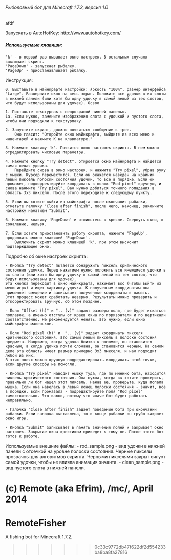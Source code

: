 ###### Рыболовный бот для Minecraft 1.7.2, версия 1.0

afdf

Запускать в AutoHotKey: http://www.autohotkey.com/

##### Используемые клавиши:
	'k' - в первый раз вызывает окно настроек. В остальных случаях выключает скрипт.
	'PageDown' - запускает рыбалку.
	'PageUp' - приостанавливает рыбалку.

Инструкция:

	0. Выставьте в майнкрафте настройки: яркость "100%", размер интерфейса "Large". Разверните окно на весь экран. Положите все удочки в их слоты в нижней панели (или хотя бы одну удочку в самый левый из тех слотов, что будут использованы для удочек). Освоо

	1. Поставьте текстурпак с непрозраной нижней панелью.
	1а.	Если нужно, замените изображения слота с удочкой и пустого слота, чтобы они подходили к текстурпаку.

	2. Запустите скрипт, должно появиться сообщение в трее.
		Оно гласит: "Откройте окно майнкрафта, выйдите из всех меню и инвентарей и нажмите K на клавиатуре."

	3. Нажмите клавишу 'k'. Появится окно настроек скрипта. В нем можно отредактировать числовые параметры.

	4. Нажмите кнопку "Try detect", откроется окно майнкрафта и найдется самая левая удочка.
		Перейдите снова в окно настроек, и нажмите "Try pixel", убрав руку с мышки. Курсор переместится. Если он окажется наведен на крайний левый пиксель полоски состояния удочки, то все в порядке. Если он промажет, подкорректируйте координаты в полях "Rod pixel" вручную, и снова нажмите "Try pixel". Вам нужно добиться точного попадания в область 3х3 пикселя. После этого переходите к следующему пункту.

	5. Если вы хотите выйти из майнкрафта после окончания рыбалки, отметьте галочку "Close after finish", после чего, наконец, закончите настройку нажатием "Submit".
		
	6. Нажмите клавишу 'PageDown' и откиньтесь в кресле. Свернуть окно, к сожалению, нельзя.

	7. Если хотите приостановить работу скрипта, нажмите 'PageUp', продолжить можно клавишей 'PageDown'.
		Выключить скрипт можно клавишей 'k', при этом выскочит подтверждающее окно.



Подробно об окне настроек скрипта:

	- Кнопка "Try detect" пытается обнаружить пиксель критического состояния удочки. Перед нажатием нужно положить все имеющиеся удочки в их слоты (или хотя бы одну удочку в самый левый из тех слотов, что будут использованы для удочек).
	Эта кнопка переходит в окно майнкрафта, нажимает Esc (чтобы выйти из меню игры) и ищет картинку удочки. К полученным координатам она применяет смещение и записывает полученные координаты в память.
	Этот процесс может сработать неверно. Результаты можно проверить и откорректировать вручную, об этом позднее.

	- Поля "Offset (h)" и ".. (v)" задают размеры поля, где будет искаться поплавок, а именно отступы от краев окна по горизонтали и по вертикали соответственно. Не рекомендуется менять. Это нужно, если окно майнкрафта маленькое.

	- Поля "Rod pixel (h)" и  ".. (v)" задают координаты пикселя критического состояния. Это самый левый пиксель в полоске состония предмета. Например, когда удочка близка к поломке, он становится красным, а когда удочка почти сломана, он становится черным. На самом деле эта область имеет размер примерно 3х3 пикселя, и нам подходит любой из них.
	В этих полях можно вручную подредактировать координаты этой точки, если другие способы не помогли.

	- Кнопка "Try pixel" наводит мышку туда, где по мнению бота, находится пиксель критического состояния. Она нужна, когда вы хотите проверить, правильно ли бот нашел этот пиксель. Нажав ее, проверьте, куда попала мышка. Если она навелась в левый конец полоски состояния - значит, все в порядке. Если промазала - подредактируйте поля "Rod pixel" самостоятельно. Это важно, потому что иначе бот будет работать неправильно.

	- Галочка "Close after finish" задает поведение бота при окончании рыбалки. Если галочка выставлена, то в конце рыбалки он грубо закроет окно игры.

	- Кнопка "Submit" записывает в память значения полей и закрывает окно настроек. Закрытие окна крестиком приведет к тому же. После этого бот готов к работе.

Используемые внешние файлы: 
	- rod_sample.png - вид удочки в нижней панели с отсечкой на уровне полоски состояния. Черные пиксели прозрачны для алгоритмов скрипта. Черными пикселями закрыт силуэт самой удочки, чтобы не влияла анимация энчанта.
	- clean_sample.png - вид пустого слота в нижней панели.


(c) Remote (aka Efrim), /mc/, April 2014
=======
RemoteFisher
============

A fishing bot for Minecraft 1.7.2.
>>>>>>> 0c33c9772db47f622df2d554233ba8ba8fa27816
